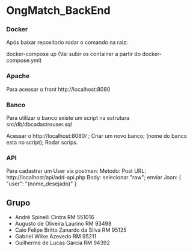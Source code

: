 # OngMatch_BackEnd

### Docker

Após baixar repositorio rodar o comando na raiz:

docker-compose up (Vai subir os container a partir do docker-compose.yml)

### Apache

Para acessar o front http://localhost:8080

### Banco
Para utilizar o banco existe um script na estrutura src/db/dbcadastrouser.sql

Acessar o http://localhost:8080/ ;
Criar um novo banco; (nome do banco esta no script);
Rodar scrips.

### API

Para cadastrar um User via postman:
Metodo: Post
URL: http://localhost/api/add-api.php
Body: selecionar "raw";
enviar Json:
{
    "user": "(nome_desejado)"
}


## Grupo

- André Spinelli Cintra RM 551016
- Augusto de Oliveira Laurino RM 93498
- Caio Felipe Britto Zanardo da Silva RM 95125
- Gabriel Wilke Azevedo RM 95211
- Guilherme de Lucas Garcia RM 94392
